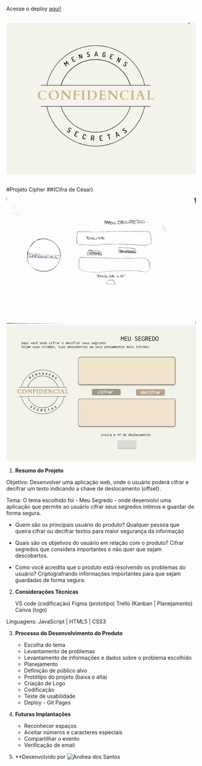 Acesse o deploy [aqui!](https://canzua.github.io/SAP008-cipher/)

##

![](src/image/logo.png)

##

#Projeto Cipher
##(Cifra de César)

![Prototipo baixa fidelidade](src/image/Proptotipo-baixa-fidelidade.jpg)
![Prototipo alta fidelidade:](src/image/PrototipoCipher.png)

1. **Resumo do Projeto**

Objetivo: Desenvolver uma aplicação web, onde o usuário poderá cifrar e decifrar um texto indicando a chave de deslocamento (offset).

Tema: O tema escolhido foi - Meu Segredo - onde desenvolvi uma aplicação que permite ao usuário cifrar seus segredos intimos e guardar de forma segura.

- Quem são os principais usuário do produto? 
Qualquer pessoa que queira cifrar ou decifrar textos para maior segurança da informação

- Quais são os objetivos do usuário em relação com o produto? 
Cifrar segredos que considera importantes e não quer que sejam descobertos.

- Como você acredita que o produto está resolvendo os problemas do usuário? 
Criptografrando informações importantes para que sejam guardadas de forma segura.

2. **Considerações Técnicas**

    VS code (codificação)
    Figma (prototipo)
    Trello (Kanban | Planejamento)
    Canva (logo)

Linguagens: JavaScript | HTML5 | CSS3

3. **Processo do Desenvolvimento do Produto**

    * Escolha do tema
    * Levantamento de problemas
    * Levantamento de informações e dados sobre o problema escolhido
    * Planejamento
    * Definição de público alvo
    * Protótipo do projeto (baixa e alta)
    * Criação de Logo
    * Codificação
    * Teste de usabilidade
    * Deploy - Git Pages

4. **Futuras Implantações**

    * Reconhecer espaços
    * Aceitar números e caracteres especiais
    * Compartilhar o evento
    * Verificação de email
    
5. **Desenvolvido por ![Andrea dos Santos](https://www.linkedin.com/in/andr%C3%A9a-dos-santos-68189761/)

